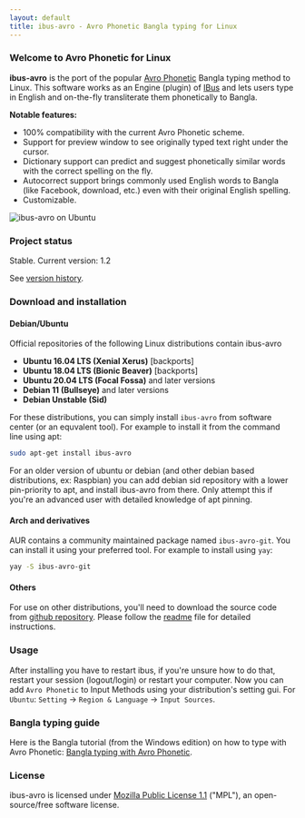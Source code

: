 ```yaml
---
layout: default
title: ibus-avro - Avro Phonetic Bangla typing for Linux
---
```


### Welcome to Avro Phonetic for Linux

**ibus-avro** is the port of the popular [Avro Phonetic](http://www.omicronlab.com/avro-keyboard.html) Bangla typing method to Linux. This software works as an Engine (plugin) of [IBus](http://code.google.com/p/ibus/) and lets users type in English and on-the-fly transliterate them phonetically to Bangla. 

**Notable features:**

* 100% compatibility with the current Avro Phonetic scheme.
* Support for preview window to see originally typed text right under the cursor.
* Dictionary support can predict and suggest phonetically similar words with the correct spelling on the fly.
* Autocorrect support brings commonly used English words to Bangla (like Facebook, download, etc.) even with their original English spelling.
* Customizable.

 ![ibus-avro on Ubuntu](/images/screenshot.png "ibus-avro on Ubuntu")

### Project status
Stable. Current version: 1.2

See [version history](https://github.com/sarim/ibus-avro/releases).

### Download and installation

#### Debian/Ubuntu
Official repositories of the following Linux distributions contain ibus-avro

* **Ubuntu 16.04 LTS (Xenial Xerus)** [backports]
* **Ubuntu 18.04 LTS (Bionic Beaver)** [backports]
* **Ubuntu 20.04 LTS (Focal Fossa)** and later versions
* **Debian 11 (Bullseye)** and later versions
* **Debian Unstable (Sid)**

For these distributions, you can simply install `ibus-avro` from software center (or an equvalent tool). For example to install it from the command line using apt:
```sh
sudo apt-get install ibus-avro
```
For an older version of ubuntu or debian (and other debian based distributions, ex: Raspbian) you can add debian sid repository with a lower pin-priority to apt, and install ibus-avro from there. Only attempt this if you're an advanced user with detailed knowledge of apt pinning.

#### Arch and derivatives
AUR contains a community maintained package named `ibus-avro-git`. You can install it using your preferred tool. For example to install using `yay`:
```sh
yay -S ibus-avro-git
```

#### Others

For use on other distributions, you'll need to download the source code from [github repository](https://github.com/sarim/ibus-avro). Please follow the [readme](https://github.com/sarim/ibus-avro/blob/master/README.md) file for detailed instructions.

### Usage

After installing you have to restart ibus, if you're unsure how to do that, restart your session (logout/login) or restart your computer. Now you can add `Avro Phonetic` to Input Methods using your distribution's setting gui. For `Ubuntu`: `Setting` -> `Region & Language` -> `Input Sources`.

### Bangla typing guide
Here is the Bangla tutorial (from the Windows edition) on how to type with Avro Phonetic: [Bangla typing with Avro Phonetic](http://www.omicronlab.com/download/pdf/Bangla%20Typing%20with%20Avro%20Phonetic.pdf).

### License
ibus-avro is licensed under [Mozilla Public License 1.1](https://github.com/sarim/ibus-avro/blob/master/LICENSE) ("MPL"), an open-source/free software license.
